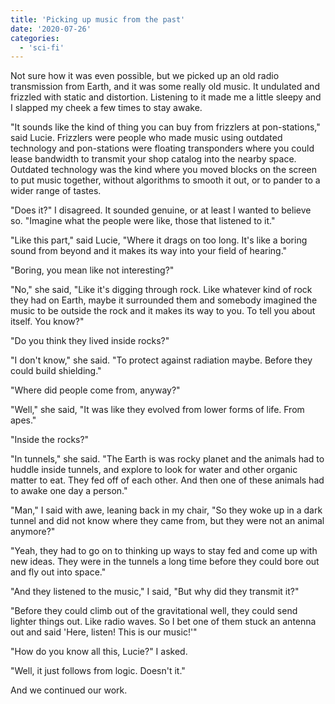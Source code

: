 ```yaml
---
title: 'Picking up music from the past'
date: '2020-07-26'
categories:
  - 'sci-fi'
---
```


Not sure how it was even possible, but we picked up an old radio transmission
from Earth, and it was some really old music. It undulated and frizzled with
static and distortion. Listening to it made me a little sleepy and I slapped my
cheek a few times to stay awake.

<!-- truncate -->

"It sounds like the kind of thing you can buy from frizzlers at pon-stations,"
said Lucie. Frizzlers were people who made music using outdated technology and
pon-stations were floating transponders where you could lease bandwidth to
transmit your shop catalog into the nearby space. Outdated technology was the
kind where you moved blocks on the screen to put music together, without
algorithms to smooth it out, or to pander to a wider range of tastes.

"Does it?" I disagreed. It sounded genuine, or at least I wanted to believe so.
"Imagine what the people were like, those that listened to it."

"Like this part," said Lucie, "Where it drags on too long. It's like a boring
sound from beyond and it makes its way into your field of hearing."

"Boring, you mean like not interesting?"

"No," she said, "Like it's digging through rock. Like whatever kind of rock they
had on Earth, maybe it surrounded them and somebody imagined the music to be
outside the rock and it makes its way to you. To tell you about itself. You
know?"

"Do you think they lived inside rocks?"

"I don't know," she said. "To protect against radiation maybe. Before they could
build shielding."

"Where did people come from, anyway?"

"Well," she said, "It was like they evolved from lower forms of life. From
apes."

"Inside the rocks?"

"In tunnels," she said. "The Earth is was rocky planet and the animals had to
huddle inside tunnels, and explore to look for water and other organic matter to
eat. They fed off of each other. And then one of these animals had to awake one
day a person."

"Man," I said with awe, leaning back in my chair, "So they woke up in a dark
tunnel and did not know where they came from, but they were not an animal
anymore?"

"Yeah, they had to go on to thinking up ways to stay fed and come up with new
ideas. They were in the tunnels a long time before they could bore out and fly
out into space."

"And they listened to the music," I said, "But why did they transmit it?"

"Before they could climb out of the gravitational well, they could send lighter
things out. Like radio waves. So I bet one of them stuck an antenna out and said
'Here, listen! This is our music!'"

"How do you know all this, Lucie?" I asked.

"Well, it just follows from logic. Doesn't it."

And we continued our work.
